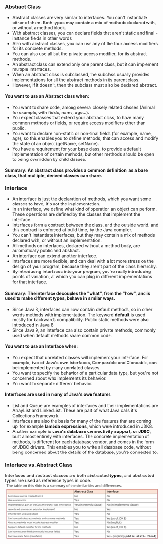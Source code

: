 ### Abstract Class
* Abstract classes are very similar to interfaces. You can't instantiate either of them. Both types may contain a mix of methods declared with, or without a method block.
* With abstract classes, you can declare fields that aren't static and final - instance fields in other words.
* Also with abstract classes, you can use any of the four access modifiers for its concrete methods.
* You can also use all but the private access modifier, for its abstract methods.
* An abstract class can extend only one parent class, but it can implement multiple interfaces.
* When an abstract class is subclassed, the subclass usually provides implementations for all the abstract methods in its parent class.
* However, if it doesn't, then the subclass must also be declared abstract.

#### You want to use an Abstract class when:
* You want to share code, among several closely related classes (Animal for example, with fields, name, age...).
* You expect classes that extend your abstract class, to have many common methods or fields, or require access modifiers other than public.
* You want to declare non-static or non-final fields (for example, name, age), so this enables you to define methods, that can access and modify the state of an object (getName, setName).
* You have a requirement for your base class, to provide a default implementation of certain methods, but other methods should be open to being overridden by child classes.
#### Summary: An abstract class provides a common definition, as a base class, that multiple, derived classes can share.
### Interface
* An interface is just the declaration of methods, which you want some classes to have, it's not the implementation.
* In an interface, we define what kind of operation an object can perform. These operations are defined by the classes that implement the interface.
* Interfaces form a contract between the class, and the outside world, and this contract is enforced at build time, by the Java compiler.
* You can't instantiate interfaces, but they may contain a mix of methods declared with, or without an implementation.
* All methods on interfaces, declared without a method body, are automatically public and abstract.
* An interface can extend another interface.
* Interfaces are more flexible, and can deal with a lot more stress on the design of your program, because they aren't part of the class hierarchy.
* By introducing interfaces into your program, you're really introducing points of variation, at which you can plug in different implementations for that interface.
#### Summary: The interface decouples the "what", from the "how", and is used to make different types, behave in similar ways.
* Since Java 8, interfaces can now contain default methods, so in other words methods with implementation. The keyword **default** is used mostly for backwards compatibility. Public static methods were also introduced in Java 8.
* Since Java 9, an interface can also contain private methods, commonly used when default methods share common code.
#### You want to use an Interface when:
* You expect that unrelated classes will implement your interface. For example, two of Java's own interfaces, Comparable and Cloneable, can be implemented by many unrelated classes.
* You want to specify the behavior of a particular data type, but you're not concerned about who implements its behavior.
* You want to separate different behavior.
#### Interfaces are used in many of Java's own features
* List and Queue are examples of interfaces and their implementations are ArrayList and LinkedList. These are part of what Java calls it's Collections Framework.
* Interfaces are also the basis for many of the features that are coming up, for example **lambda expressions**, which were introduced in JDK8.
* Another example is **Java's database connectivity support, or JDBC**, built almost entirely with interfaces. The concrete implementation of methods, is different for each database vendor, and comes in the form of JDBC drivers. This enables you to write all database code, without being concerned about the details of the database, you're connected to.
### Interface vs. Abstract Class
Interfaces and abstract classes are both abstracted **types**, and abstracted types are used as reference types in code.
![img.png](img.png)